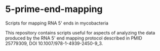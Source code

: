 # 5-prime-end-mapping
Scripts for mapping RNA 5' ends in mycobacteria

This repository contains scripts useful for aspects of analyzing the data produced by the RNA 5' end mapping protocol described in PMID 25779309, DOI 10.1007/978-1-4939-2450-9_3.
